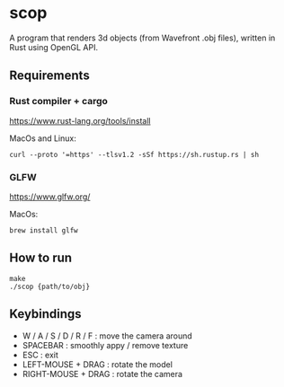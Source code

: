 # scop

A program that renders 3d objects (from Wavefront .obj files), written in Rust using OpenGL API.

## Requirements

### Rust compiler + cargo 

https://www.rust-lang.org/tools/install

MacOs and Linux:

```console
curl --proto '=https' --tlsv1.2 -sSf https://sh.rustup.rs | sh
```

### GLFW 

https://www.glfw.org/

MacOs:

```console
brew install glfw
```

## How to run

```console
make
./scop {path/to/obj}
```
## Keybindings

- W / A / S / D / R / F : move the camera around
- SPACEBAR : smoothly appy / remove texture
- ESC : exit
- LEFT-MOUSE + DRAG : rotate the model
- RIGHT-MOUSE + DRAG : rotate the camera
